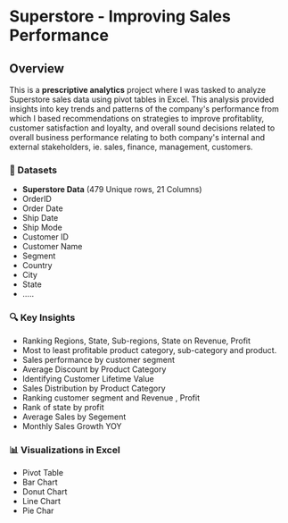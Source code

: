 # Superstore - Improving Sales Performance  

## Overview  
This is a **prescriptive analytics** project where I was tasked to analyze Superstore sales data using pivot tables in Excel. This analysis provided insights into key trends and patterns of the company's performance from which I based recommendations on strategies to improve profitablity, customer satisfaction and loyalty, and overall sound decisions related to overall business performance relating to both company's internal and external stakeholders, ie. sales, finance, management, customers.

### 🔢 Datasets
- **Superstore Data** (479 Unique rows, 21 Columns)
- OrderID
- Order Date
- Ship Date
- Ship Mode
- Customer ID
- Customer Name
- Segment
- Country
- City
- State
- .....

### 🔍 Key Insights  
- Ranking Regions, State, Sub-regions, State on Revenue, Profit
- Most to least profitable product category, sub-category and product.
- Sales performance by customer segment
- Average Discount by Product Category
- Identifying Customer Lifetime Value
- Sales Distribution by Product Category
- Ranking customer segment and Revenue , Profit
- Rank of state by profit
- Average Sales by Segement
- Monthly Sales Growth YOY

### 📊 Visualizations in Excel
- Pivot Table
- Bar Chart
- Donut Chart
- Line Chart
- Pie Char
